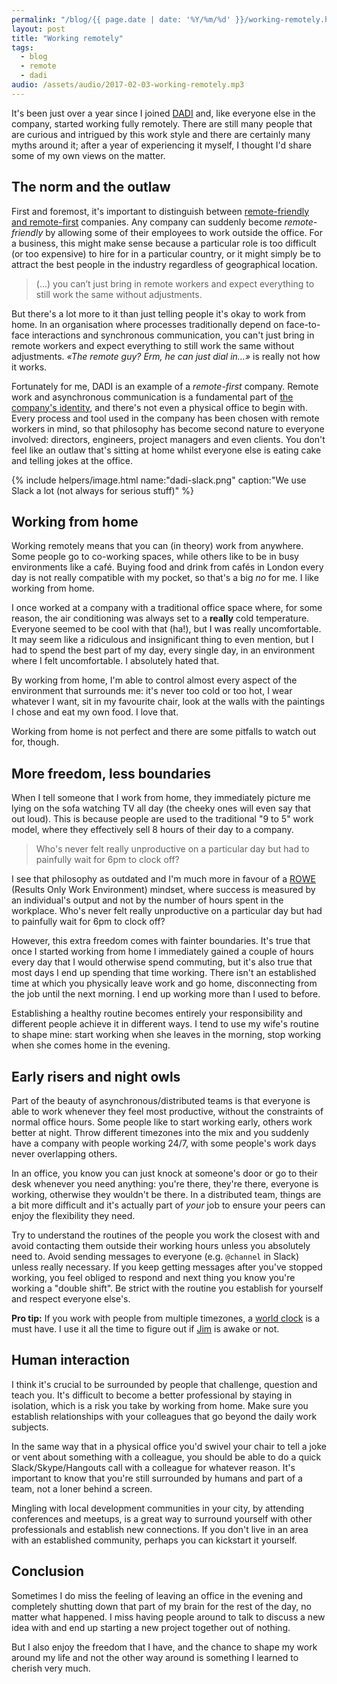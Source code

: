 ```yaml
---
permalink: "/blog/{{ page.date | date: '%Y/%m/%d' }}/working-remotely.html"
layout: post
title: "Working remotely"
tags:
  - blog
  - remote
  - dadi
audio: /assets/audio/2017-02-03-working-remotely.mp3
---
```


It's been just over a year since I joined [DADI](https://dadi.tech) and, like everyone else in the company, started working fully remotely. There are still many people that are curious and intrigued by this work style and there are certainly many myths around it; after a year of experiencing it myself, I thought I'd share some of my own views on the matter.<!--more-->

## The norm and the outlaw

First and foremost, it's important to distinguish between [remote-friendly and remote-first](https://zachholman.com/posts/remote-first/) companies. Any company can suddenly become _remote-friendly_ by allowing some of their employees to work outside the office. For a business, this might make sense because a particular role is too difficult (or too expensive) to hire for in a particular country, or it might simply be to attract the best people in the industry regardless of geographical location.

> (...) you can’t just bring in remote workers and expect everything to still work the same without adjustments.

But there's a lot more to it than just telling people it's okay to work from home. In an organisation where processes traditionally depend on face-to-face interactions and synchronous communication, you can't just bring in remote workers and expect everything to still work the same without adjustments. _«The remote guy? Erm, he can just dial in...»_ is really not how it works.

Fortunately for me, DADI is an example of a _remote-first_ company. Remote work and asynchronous communication is a fundamental part of [the company's identity](https://dadi.tech/careers/), and there's not even a physical office to begin with. Every process and tool used in the company has been chosen with remote workers in mind, so that philosophy has become second nature to everyone involved: directors, engineers, project managers and even clients. You don't feel like an outlaw that's sitting at home whilst everyone else is eating cake and telling jokes at the office.

{% include helpers/image.html name:"dadi-slack.png" caption:"We use Slack a lot (not always for serious stuff)" %}

## Working from home

Working remotely means that you can (in theory) work from anywhere. Some people go to co-working spaces, while others like to be in busy environments like a café. Buying food and drink from cafés in London every day is not really compatible with my pocket, so that's a big _no_ for me. I like working from home.

I once worked at a company with a traditional office space where, for some reason, the air conditioning was always set to a **really** cold temperature. Everyone seemed to be cool with that (ha!), but I was really uncomfortable. It may seem like a ridiculous and insignificant thing to even mention, but I had to spend the best part of my day, every single day, in an environment where I felt uncomfortable. I absolutely hated that.

By working from home, I'm able to control almost every aspect of the environment that surrounds me: it's never too cold or too hot, I wear whatever I want, sit in my favourite chair, look at the walls with the paintings I chose and eat my own food. I love that.

Working from home is not perfect and there are some pitfalls to watch out for, though.

## More freedom, less boundaries

When I tell someone that I work from home, they immediately picture me lying on the sofa watching TV all day (the cheeky ones will even say that out loud). This is because people are used to the traditional "9 to 5" work model, where they effectively sell 8 hours of their day to a company.

> Who's never felt really unproductive on a particular day but had to painfully wait for 6pm to clock off?

I see that philosophy as outdated and I'm much more in favour of a [ROWE](https://en.wikipedia.org/wiki/ROWE) (Results Only Work Environment) mindset, where success is measured by an individual's output and not by the number of hours spent in the workplace. Who's never felt really unproductive on a particular day but had to painfully wait for 6pm to clock off?

However, this extra freedom comes with fainter boundaries. It's true that once I started working from home I immediately gained a couple of hours every day that I would otherwise spend commuting, but it's also true that most days I end up spending that time working. There isn't an established time at which you physically leave work and go home, disconnecting from the job until the next morning. I end up working more than I used to before.

Establishing a healthy routine becomes entirely your responsibility and different people achieve it in different ways. I tend to use my wife's routine to shape mine: start working when she leaves in the morning, stop working when she comes home in the evening.

## Early risers and night owls

Part of the beauty of asynchronous/distributed teams is that everyone is able to work whenever they feel most productive, without the constraints of normal office hours. Some people like to start working early, others work better at night. Throw different timezones into the mix and you suddenly have a company with people working 24/7, with some people's work days never overlapping others.

In an office, you know you can just knock at someone's door or go to their desk whenever you need anything: you're there, they're there, everyone is working, otherwise they wouldn't be there. In a distributed team, things are a bit more difficult and it's actually part of _your_ job to ensure your peers can enjoy the flexibility they need.

Try to understand the routines of the people you work the closest with and avoid contacting them outside their working hours unless you absolutely need to. Avoid sending messages to everyone (e.g. `@channel` in Slack) unless really necessary. If you keep getting messages after you've stopped working, you feel obliged to respond and next thing you know you're working a "double shift". Be strict with the routine you establish for yourself and respect everyone else's.

**Pro tip:** If you work with people from multiple timezones, a [world clock](https://itunes.apple.com/gb/app/status-clock/id552792489?mt=12) is a must have. I use it all the time to figure out if [Jim](https://github.com/jimlambie) is awake or not.

## Human interaction

I think it's crucial to be surrounded by people that challenge, question and teach you. It's difficult to become a better professional by staying in isolation, which is a risk you take by working from home. Make sure you establish relationships with your colleagues that go beyond the daily work subjects.

In the same way that in a physical office you'd swivel your chair to tell a joke or vent about something with a colleague, you should be able to do a quick Slack/Skype/Hangouts call with a colleague for whatever reason. It's important to know that you're still surrounded by humans and part of a team, not a loner behind a screen.

Mingling with local development communities in your city, by attending conferences and meetups, is a great way to surround yourself with other professionals and establish new connections. If you don't live in an area with an established community, perhaps you can kickstart it yourself.

## Conclusion

Sometimes I do miss the feeling of leaving an office in the evening and completely shutting down that part of my brain for the rest of the day, no matter what happened. I miss having people around to talk to discuss a new idea with and end up starting a new project together out of nothing.

But I also enjoy the freedom that I have, and the chance to shape my work around my life and not the other way around is something I learned to cherish very much.<!--tomb-->
